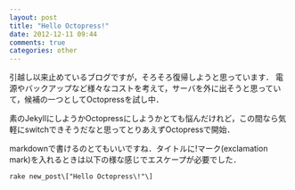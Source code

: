 ```yaml
---
layout: post
title: "Hello Octopress!"
date: 2012-12-11 09:44
comments: true
categories: other
---
```


引越し以来止めているブログですが，そろそろ復帰しようと思っています．
電源やバックアップなど様々なコストを考えて，サーバを外に出そうと思っていて，候補の一つとしてOctopressを試し中．

素のJekyllにしようかOctopressにしようかとても悩んだけれど，この間なら気軽にswitchできそうだなと思ってとりあえずOctopressで開始．

markdownで書けるのとてもいいですね．タイトルに!マーク(exclamation mark)を入れるときは以下の様な感じでエスケープが必要でした．

```
rake new_post\["Hello Octopress\!"\]
```
